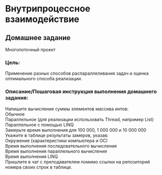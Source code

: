# Внутрипроцессное взаимодействие

## Домашнее задание
Многопоточный проект

### Цель:
Применение разных способов распараллеливания задач и оценка оптимального способа реализации.

### Описание/Пошаговая инструкция выполнения домашнего задания:
Напишите вычисление суммы элементов массива интов: </br>
Обычное </br>
Параллельное (для реализации использовать Thread, например List) </br>
Параллельное с помощью LINQ </br>
Замерьте время выполнения для 100 000, 1 000 000 и 10 000 000 </br>
Укажите в таблице результаты замеров, указав: </br>
Окружение (характеристики компьютера и ОС) </br>
Время выполнения последовательного вычисления </br>
Время выполнения параллельного вычисления </br>
Время выполнения LINQ </br>
Пришлите в чат с преподавателем помимо ссылки на репозиторий номера своих строк в таблице. </br>
